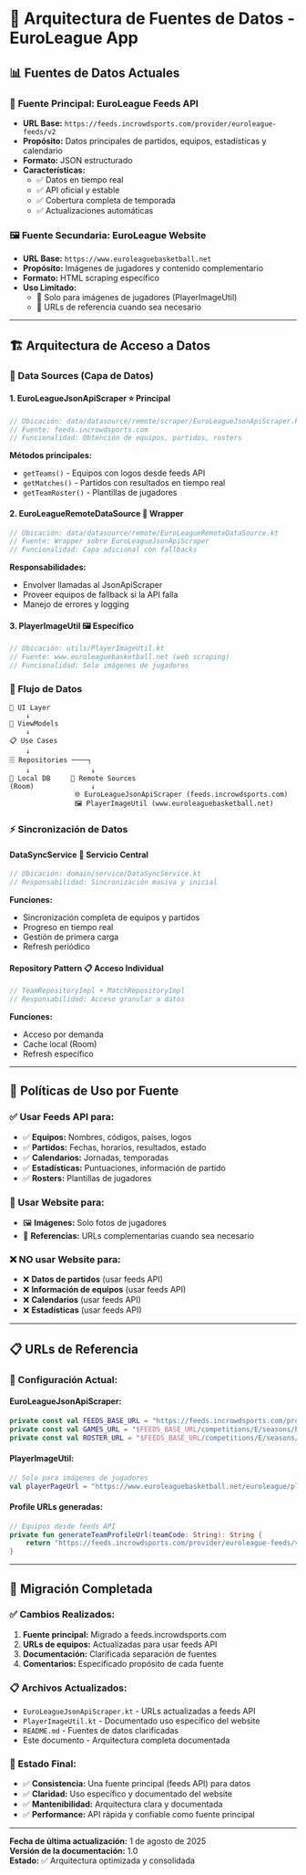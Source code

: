 # 🔄 Arquitectura de Fuentes de Datos - EuroLeague App

## 📊 **Fuentes de Datos Actuales**

### 🎯 **Fuente Principal: EuroLeague Feeds API**
- **URL Base:** `https://feeds.incrowdsports.com/provider/euroleague-feeds/v2`
- **Propósito:** Datos principales de partidos, equipos, estadísticas y calendario
- **Formato:** JSON estructurado
- **Características:**
  - ✅ Datos en tiempo real
  - ✅ API oficial y estable
  - ✅ Cobertura completa de temporada
  - ✅ Actualizaciones automáticas

### 🖼️ **Fuente Secundaria: EuroLeague Website**
- **URL Base:** `https://www.euroleaguebasketball.net`
- **Propósito:** Imágenes de jugadores y contenido complementario
- **Formato:** HTML scraping específico
- **Uso Limitado:**
  - 🎯 Solo para imágenes de jugadores (PlayerImageUtil)
  - 🎯 URLs de referencia cuando sea necesario

---

## 🏗️ **Arquitectura de Acceso a Datos**

### **📡 Data Sources (Capa de Datos)**

#### **1. EuroLeagueJsonApiScraper** ⭐ **Principal**
```kotlin
// Ubicación: data/datasource/remote/scraper/EuroLeagueJsonApiScraper.kt
// Fuente: feeds.incrowdsports.com
// Funcionalidad: Obtención de equipos, partidos, rosters
```

**Métodos principales:**
- `getTeams()` - Equipos con logos desde feeds API
- `getMatches()` - Partidos con resultados en tiempo real
- `getTeamRoster()` - Plantillas de jugadores

#### **2. EuroLeagueRemoteDataSource** 🔄 **Wrapper**
```kotlin
// Ubicación: data/datasource/remote/EuroLeagueRemoteDataSource.kt
// Fuente: Wrapper sobre EuroLeagueJsonApiScraper
// Funcionalidad: Capa adicional con fallbacks
```

**Responsabilidades:**
- Envolver llamadas al JsonApiScraper
- Proveer equipos de fallback si la API falla
- Manejo de errores y logging

#### **3. PlayerImageUtil** 🖼️ **Específico**
```kotlin
// Ubicación: utils/PlayerImageUtil.kt
// Fuente: www.euroleaguebasketball.net (web scraping)
// Funcionalidad: Solo imágenes de jugadores
```

### **🔀 Flujo de Datos**

```
📱 UI Layer
    ↓
🎯 ViewModels
    ↓
📋 Use Cases
    ↓
🗄️ Repositories ────┐
    ↓               ↓
💾 Local DB     📡 Remote Sources
(Room)              ↓
                🌐 EuroLeagueJsonApiScraper (feeds.incrowdsports.com)
                🖼️ PlayerImageUtil (www.euroleaguebasketball.net)
```

### **⚡ Sincronización de Datos**

#### **DataSyncService** 🔄 **Servicio Central**
```kotlin
// Ubicación: domain/service/DataSyncService.kt
// Responsabilidad: Sincronización masiva y inicial
```

**Funciones:**
- Sincronización completa de equipos y partidos
- Progreso en tiempo real
- Gestión de primera carga
- Refresh periódico

#### **Repository Pattern** 📋 **Acceso Individual**
```kotlin
// TeamRepositoryImpl + MatchRepositoryImpl
// Responsabilidad: Acceso granular a datos
```

**Funciones:**
- Acceso por demanda
- Cache local (Room)
- Refresh específico

---

## 🎯 **Políticas de Uso por Fuente**

### **✅ Usar Feeds API para:**
- ✅ **Equipos:** Nombres, códigos, países, logos
- ✅ **Partidos:** Fechas, horarios, resultados, estado
- ✅ **Calendarios:** Jornadas, temporadas
- ✅ **Estadísticas:** Puntuaciones, información de partido
- ✅ **Rosters:** Plantillas de jugadores

### **🎯 Usar Website para:**
- 🖼️ **Imágenes:** Solo fotos de jugadores
- 🔗 **Referencias:** URLs complementarias cuando sea necesario

### **❌ NO usar Website para:**
- ❌ **Datos de partidos** (usar feeds API)
- ❌ **Información de equipos** (usar feeds API) 
- ❌ **Calendarios** (usar feeds API)
- ❌ **Estadísticas** (usar feeds API)

---

## 📋 **URLs de Referencia**

### **🔧 Configuración Actual:**

#### **EuroLeagueJsonApiScraper:**
```kotlin
private const val FEEDS_BASE_URL = "https://feeds.incrowdsports.com/provider/euroleague-feeds/v2"
private const val GAMES_URL = "$FEEDS_BASE_URL/competitions/E/seasons/E2025/games"
private const val ROSTER_URL = "$FEEDS_BASE_URL/competitions/E/seasons/E2025/clubs"
```

#### **PlayerImageUtil:**
```kotlin
// Solo para imágenes de jugadores
val playerPageUrl = "https://www.euroleaguebasketball.net/euroleague/players/$formattedName/$playerCode/"
```

#### **Profile URLs generadas:**
```kotlin
// Equipos desde feeds API
private fun generateTeamProfileUrl(teamCode: String): String {
    return "https://feeds.incrowdsports.com/provider/euroleague-feeds/v2/teams/$teamCode"
}
```

---

## 🔄 **Migración Completada**

### **✅ Cambios Realizados:**
1. **Fuente principal:** Migrado a feeds.incrowdsports.com
2. **URLs de equipos:** Actualizadas para usar feeds API
3. **Documentación:** Clarificada separación de fuentes
4. **Comentarios:** Especificado propósito de cada fuente

### **📋 Archivos Actualizados:**
- `EuroLeagueJsonApiScraper.kt` - URLs actualizadas a feeds API
- `PlayerImageUtil.kt` - Documentado uso específico del website
- `README.md` - Fuentes de datos clarificadas
- Este documento - Arquitectura completa documentada

### **🎯 Estado Final:**
- ✅ **Consistencia:** Una fuente principal (feeds API) para datos
- ✅ **Claridad:** Uso específico y documentado del website
- ✅ **Mantenibilidad:** Arquitectura clara y documentada
- ✅ **Performance:** API rápida y confiable como fuente principal

---

**Fecha de última actualización:** 1 de agosto de 2025  
**Versión de la documentación:** 1.0  
**Estado:** ✅ Arquitectura optimizada y consolidada
